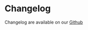 # Changelog

Changelog are available on our [Github](https://github.com/fatfish-lab/lagoon-python-api/releases)


